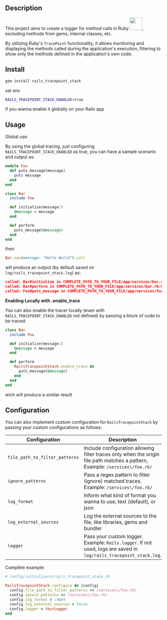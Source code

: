 ## Description

This project aims to create a logger for method calls in Ruby <img src="https://i.pinimg.com/originals/3f/f8/de/3ff8de311854ae91dae1919f7806ff86.gif" width="40px" heigth="40px">, excluding methods from gems, internal classes, etc.

By utilizing Ruby's `TracePoint` functionality, it allows monitoring and displaying the methods called during the application's execution, filtering to show only the methods defined in the application's own code.

## Install

```bash
gem install rails_tracepoint_stack
```

set env 
```bash
RAILS_TRACEPOINT_STACK_ENABLED=true
``` 
if you wanna enable it globally on your Rails app

## Usage 

Global use:

By using the global tracing, just configuring `RAILS_TRACEPOINT_STACK_ENABLED` as true, you can have a sample scenario and output as:

```ruby
module Foo
  def puts_message(message)
    puts message
  end
end

class Bar
  include Foo

  def initialize(message:)
    @message = message
  end

  def perform
    puts_message(@message)
  end
end
```

then

```ruby
Bar.new(message: "Hello World").call
```

will produce an output (by default saved on `log/rails_tracepoint_stack.log`) as:

```json
called: Bar#initialize in COMPLETE_PATH_TO_YOUR_FILE/app/services/bar.rb:METHOD_LINE with params: {:message=>"Hello World"}
called: Bar#perform in COMPLETE_PATH_TO_YOUR_FILE/app/services/bar.rb:METHOD_LINE with params: {}
called: Foo#puts_message in COMPLETE_PATH_TO_YOUR_FILE/app/services/foo:METHOD_LINE with params: {:message=>"Hello World"}
```
**Enabling Locally with .enable_trace**

You can also enable the tracer locally (even with `RAILS_TRACEPOINT_STACK_ENABLED` not defined) by passing a block of code to be traced:

```ruby
class Bar
  include Foo

  def initialize(message:)
    @message = message
  end

  def perform
    RailsTracepointStack.enable_trace do
      puts_message(@message)
    end
  end
end
```
wich will produce a similar result

## Configuration

You can also implement custom configuration for `RailsTracepointStack` by passing your custom configurations as follows:

| Configuration                  | Description                                                                                   |
|--------------------------------|-----------------------------------------------------------------------------------------------|
| `file_path_to_filter_patterns` | Include configuration allowing filter traces only when the origin file path matches a pattern, Example: `/services\/foo.rb/`          |
| `ignore_patterns`              | Pass a regex pattern to filter (ignore) matched traces. Example: `/services\/foo.rb/`         |
| `log_format`                   | Inform what kind of format you wanna to use, text (default), or json                          |
| `log_external_sources`         | Log the external sources to the file, like libraries, gems and bundler                        |
| `logger`                       | Pass your custom logger. Example: `Rails.logger`. If not used, logs are saved in `log/rails_tracepoint_stack.log`. |

Complete example:

```ruby
# config/initializers/rails_tracepoint_stack.rb

RailsTracepointStack.configure do |config|
  config.file_path_to_filter_patterns << /services\/foo.rb/
  config.ignore_patterns << /services\/foo.rb/
  config.log_format = :text
  config.log_external_sources = false
  config.logger = YourLogger
end
